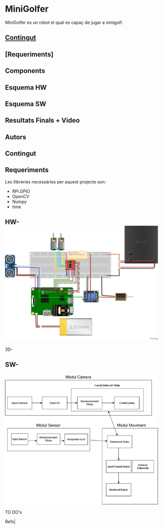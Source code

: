 # MiniGolfer
MiniGolfer es un robot el qual es capaç de jugar a minigolf.

## [Contingut](#mi-contingut)
## [Requeriments]
## Components
## Esquema HW
## Esquema SW
## Resultats Finals + Video 
## Autors

## Contingut



## Requeriments

Les llibreries necessàries per aquest projecte son:


- RPi.GPIO
- OpenCV
- Numpy
- time



## HW-![MiniGolfer Hardware Diagram](./HW/MiniGolfer_HW.png)
3D-

## SW-
![Architecture MINIGOLFER](ASW/ArquitecturaSW.png)





TO DO's

Refs|

